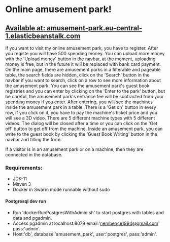 # Online amusement park!

## [Available at: amusement-park.eu-central-1.elasticbeanstalk.com](http://amusement-park.eu-central-1.elasticbeanstalk.com)

If you want to visit my online amusement park, you have to register. After you registe you will have 500 spending money. You can upload more money with the 'Upload money' button in the navbar, at the moment, uploading money is free, but in the future it will be replaced with bank card payment.
On the main page, there are amusement parks in a filterable and pageable table, the search fields are hidden, click on the 'Search' button in the navbar if you want to search, click on a row to see more information about the amusement park. You can see the amusement park's guest book registries and you can enter by clicking on the 'Enter to the park' button, but be careful, the amusement park's entrance fee will be subtracted from your spending money if you enter.
After entering, you will see the machines inside the amusement park in a table. There is a 'Get on' button in every row, if you click on it, you have to pay the machine's ticket price and you will see a 3D video. There are 5 different machine types with 5 different videos. The dialog will be closed after a time or you can click on the 'Get off' button to get off from the machine. Inside an amusement park, you can write to the guest book by clicking the 'Guest Book Writing' button in the navbar and filling the form.

If a visitor is in an amusement park or on a machine, then they are connected in the database.

### Requirements:

- JDK-11
- Maven 3
- Docker in Swarm mode runnable without sudo

#### Postgresql dev run

- Run 'dockerRunPostgresWithAdmin.sh' to start postgres with tables and data and pgadmin.
- Access pgadmin at localhost:8079 email:'nembence1994@gmail.com' pass:'admin'.
- Host:'db', database:'amusement_park', user:'postgres', pass:'admin'.
